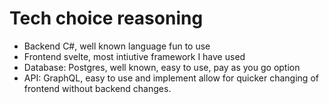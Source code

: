 # Tech choice reasoning

- Backend C#, well known language fun to use
- Frontend svelte, most intiutive framework I have used
- Database: Postgres, well known, easy to use, pay as you go option
- API: GraphQL, easy to use and implement allow for quicker changing of frontend without backend changes.